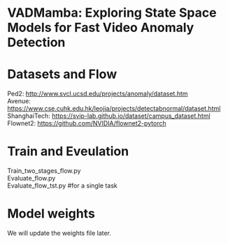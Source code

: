 # VADMamba: Exploring State Space Models for Fast Video Anomaly Detection

# Datasets and Flow
Ped2: http://www.svcl.ucsd.edu/projects/anomaly/dataset.htm  
Avenue: https://www.cse.cuhk.edu.hk/leojia/projects/detectabnormal/dataset.html  
ShanghaiTech: https://svip-lab.github.io/dataset/campus_dataset.html  
Flownet2: https://github.com/NVIDIA/flownet2-pytorch

# Train and Eveulation
Train_two_stages_flow.py  
Evaluate_flow.py  
Evaluate_flow_tst.py  #for a single task


# Model weights
We will update the weights file later.



